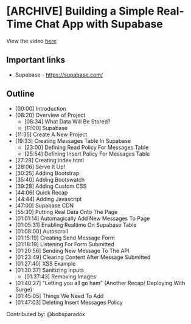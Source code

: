 # \[ARCHIVE\] Building a Simple Real-Time Chat App with Supabase

View the video [here](https://www.youtube.com/watch?v=C29kMuMTmKQ)

## Important links

* Supabase - https://supabase.com/

## Outline

* [00:00] Introduction
* [08:20] Overview of Project
  * [08:34] What Data Will Be Stored?
  * [11:00] Supabase
* [11:35] Create A New Project
* [19:33] Creating Messages Table In Supabase
  * [23:00] Defining Read Policy For Messages Table
  * [25:54] Defining Insert Policy For Messages Table
* [27:28] Creating index.html
* [28:06] Serve It Up!
* [30:25] Adding Bootstrap
* [35:40] Adding Bootswatch
* [39:28] Adding Custom CSS
* [44:06] Quick Recap
* [44:44] Adding Javascript
* [47:00] Supabase CDN
* [55:30] Putting Real Data Onto The Page
* [01:01:14] Automagically Add New Messages To Page
* [01:05:31] Enabling Realtime On Supabase Table
* [01:08:00] Autoscroll
* [01:15:19] Creating Send Message Form
* [01:18:19] Listening For Form Submitted
* [01:20:56] Sending New Message To The API
* [01:23:49] Clearing Content After Message Submitted
* [01:27:40] XSS Example
* [01:30:37] Sanitizing Inputs
  * [01:37:43] Removing Images
* [01:40:27] "Letting you all go ham" \(Another Recap/ Deploying With Surge\)
* [01:45:05] Things We Need To Add 
* [01:47:03] Deleting Insert Messages Policy

Contributed by: @bobsparadox
